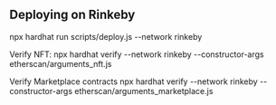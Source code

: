## Deploying on Rinkeby
npx hardhat run scripts/deploy.js --network rinkeby

Verify NFT:
npx hardhat verify --network rinkeby --constructor-args etherscan/arguments_nft.js <NFT CONTRACT>

Verify Marketplace contracts
npx hardhat verify --network rinkeby --constructor-args etherscan/arguments_marketplace.js <MARKETPLACE CONTRACT>
